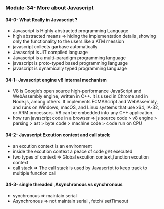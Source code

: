 ### Module-34- More about Javascript

#### 34-0- What Really in Javascript ?
- Javascript is Highly abstracted programming Language
 - high abstracted means => hiding the implementation details ,showing only the functionality to the users.like a ATM mession
- javascript collects garbase automatically
- Javascript is JIT compiled language
- Javascript is a multi-paradigm programming language
- javascript is proto-typed based programming language
- javascript is dynamically typed programming language

#### 34-1- Javascript engine v8 internal mechanism 
- V8 is Google’s open source high-performance JavaScript and WebAssembly engine, written in C++. It is used in Chrome and in Node.js, among others. It implements ECMAScript and WebAssembly, and runs on Windows, macOS, and Linux systems that use x64, IA-32, or ARM processors. V8 can be embedded into any C++ application.
- how run javascript code in a browser => js source code > v8 engine > parsing > ast > byte code > machine code > code run on CPU

#### 34-2- Javascript Excution context and call stack
- an excution context is an environment 
- inside the excution context a peace of code get executed
- two types of context => Global excution context,function excution context 
- call stack => The call stack is used by Javascript to keep track to multiple function call

#### 34-3- single threaded ,Asynchronous vs synchronous
- synchronous => maintain serial
- Asynchronous => not maintain serial , fetch/ setTimeout 
